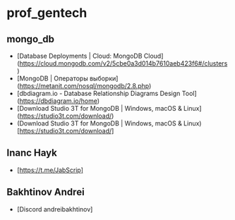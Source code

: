 # prof_gentech
## mongo_db
- [Database Deployments | Cloud: MongoDB Cloud] (https://cloud.mongodb.com/v2/5cbe0a3d014b7610aeb423f6#/clusters)
- [MongoDB | Операторы выборки] (https://metanit.com/nosql/mongodb/2.8.php)
- [dbdiagram.io - Database Relationship Diagrams Design Tool] (https://dbdiagram.io/home)
- [Download Studio 3T for MongoDB | Windows, macOS &amp; Linux] (https://studio3t.com/download/)
- (Download Studio 3T for MongoDB | Windows, macOS &amp; Linux) [https://studio3t.com/download/]

## Inanc Hayk
- [https://t.me/JabScrip]
  
## Bakhtinov Andrei
- [Discord andreibakhtinov]

